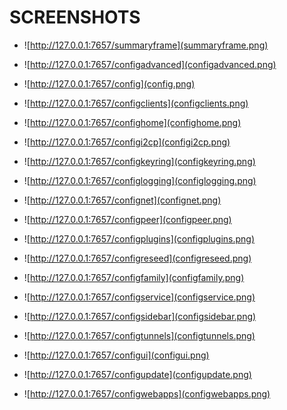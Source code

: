 SCREENSHOTS
===========

 * ![http://127.0.0.1:7657/summaryframe](summaryframe.png)

 * ![http://127.0.0.1:7657/configadvanced](configadvanced.png)

 * ![http://127.0.0.1:7657/config](config.png)

 * ![http://127.0.0.1:7657/configclients](configclients.png)

 * ![http://127.0.0.1:7657/confighome](confighome.png)

 * ![http://127.0.0.1:7657/configi2cp](configi2cp.png)

 * ![http://127.0.0.1:7657/configkeyring](configkeyring.png)

 * ![http://127.0.0.1:7657/configlogging](configlogging.png)

 * ![http://127.0.0.1:7657/confignet](confignet.png)

 * ![http://127.0.0.1:7657/configpeer](configpeer.png)

 * ![http://127.0.0.1:7657/configplugins](configplugins.png)

 * ![http://127.0.0.1:7657/configreseed](configreseed.png)

 * ![http://127.0.0.1:7657/configfamily](configfamily.png)

 * ![http://127.0.0.1:7657/configservice](configservice.png)

 * ![http://127.0.0.1:7657/configsidebar](configsidebar.png)

 * ![http://127.0.0.1:7657/configtunnels](configtunnels.png)

 * ![http://127.0.0.1:7657/configui](configui.png)

 * ![http://127.0.0.1:7657/configupdate](configupdate.png)

 * ![http://127.0.0.1:7657/configwebapps](configwebapps.png)


